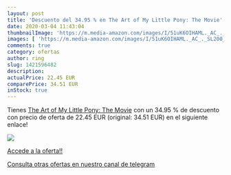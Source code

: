 ```yaml
---
layout: post
title: 'Descuento del 34.95 % en The Art of My Little Pony: The Movie'
date: 2020-03-04 11:43:04
thumbnailImage: 'https://m.media-amazon.com/images/I/51uK6OIHAML._AC_._SL200_.jpg'
images: [ 'https://m.media-amazon.com/images/I/51uK6OIHAML._AC_._SL200_.jpg' ]
comments: true
category: ofertas
author: ring
slug: 1421596482
description:
actualPrice: 22.45 EUR
comparePrice: 34.51 EUR
inStock: true
---
```


Tienes [The Art of My Little Pony: The Movie](https://www.amazon.com/dp/1421596482/?tag=redken08-20) con un 34.95 % de descuento con precio de oferta de 22.45 EUR (original: 34.51 EUR) en el siguiente enlace!

[![](https://m.media-amazon.com/images/I/51uK6OIHAML._AC_._SL200_.jpg)](https://www.amazon.com/dp/1421596482/?tag=redken08-20)

[Accede a la oferta!!](https://www.amazon.com/dp/1421596482/?tag=redken08-20)

[Consulta otras ofertas en nuestro canal de telegram](https://t.me/s/ofertas25)
